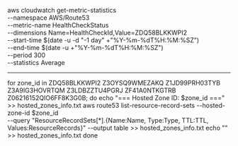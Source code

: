aws cloudwatch get-metric-statistics \
    --namespace AWS/Route53 \
    --metric-name HealthCheckStatus \
    --dimensions Name=HealthCheckId,Value=ZDQ58BLKKWPI2 \
    --start-time $(date -u -d "-1 day" +"%Y-%m-%dT%H:%M:%SZ") \
    --end-time $(date -u +"%Y-%m-%dT%H:%M:%SZ") \
    --period 300 \
    --statistics Average


------------------------------------

for zone_id in ZDQ58BLKKWPI2 Z3OYSQ9WMEZAKQ Z1JD99PRH03TYB Z3A9IG3HOVRTQM Z3LDBZZTU4PGRJ ZF41A0NTKGTRB Z06216152QIO6FF8K3G0B; do
    echo "=== Hosted Zone ID: $zone_id ===" >> hosted_zones_info.txt
    aws route53 list-resource-record-sets --hosted-zone-id $zone_id \
        --query "ResourceRecordSets[*].{Name:Name, Type:Type, TTL:TTL, Values:ResourceRecords}" --output table >> hosted_zones_info.txt
    echo "" >> hosted_zones_info.txt
done
